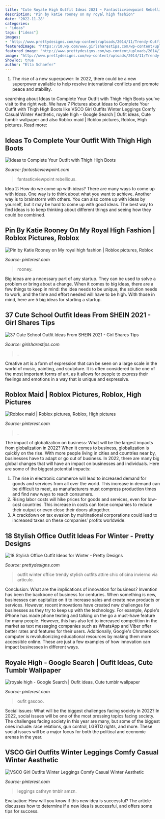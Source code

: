 ```yaml
---
title: "Cute Royale High Outfit Ideas 2021 ~ Fantasticviewpoint Rebellious"
description: "Pin by katie rooney on my royal high fashion"
date: "2022-11-28"
categories:
- "ideas"
tags: ["ideas"]
images:
- "http://www.prettydesigns.com/wp-content/uploads/2014/11/Trendy-Outfit-for-Work.jpg"
featuredImage: "https://i0.wp.com/www.girlsharestips.com/wp-content/uploads/school-outfit-ideas-from-SHEIN-37.jpg?w=500&amp;ssl=1"
featured_image: "http://www.prettydesigns.com/wp-content/uploads/2014/11/Trendy-Outfit-for-Work.jpg"
image: "http://www.prettydesigns.com/wp-content/uploads/2014/11/Trendy-Outfit-for-Work.jpg"
ShowToc: true
author: "Elta Schaefer"
---
```



1. The rise of a new superpower: In 2022, there could be a new superpower available to help resolve international conflicts and promote peace and stability.

	

		
searching about Ideas to Complete Your Outfit with Thigh High Boots you've visit to the right web. We have 7 Pictures about Ideas to Complete Your Outfit with Thigh High Boots like VSCO Girl Outfits Winter Leggings Comfy Casual Winter Aesthetic, royale high - Google Search | Oufit ideas, Cute tumblr wallpaper and also Roblox maid | Roblox pictures, Roblox, High pictures. Read more:
		
    
## Ideas To Complete Your Outfit With Thigh High Boots

<img loading=lazy src="http://www.fantasticviewpoint.com/wp-content/uploads/2013/11/haute-rebellious-boots-haute-rebellious-skirt_400.jpg" onerror="this.onerror=null;this.src='https://tse3.mm.bing.net/th?id=OIP.J9bfUFo3c0PltqYK4CNWQAHaLH&amp;pid=15.1';" alt="Ideas to Complete Your Outfit with Thigh High Boots">

_Source: fantasticviewpoint.com_

>fantasticviewpoint rebellious. 

	

Idea 2: How do we come up with ideas?
There are many ways to come up with ideas. One way is to think about what you want to achieve. Another way is to brainstorm with others. You can also come up with ideas by yourself, but it may be hard to come up with good ideas. The best way to find ideas is to keep thinking about different things and seeing how they could be combined.

    
## Pin By Katie Rooney On My Royal High Fashion | Roblox Pictures, Roblox

<img loading=lazy src="https://i.pinimg.com/736x/bf/db/63/bfdb6367444d60b90504f07a498516e0.jpg" onerror="this.onerror=null;this.src='https://tse2.mm.bing.net/th?id=OIP.nW0ioQpaqwlguVtfYU1z8AHaFj&amp;pid=15.1';" alt="Pin by Katie Rooney on My royal high fashion | Roblox pictures, Roblox">

_Source: pinterest.com_

>rooney. 

	

Big ideas are a necessary part of any startup. They can be used to solve a problem or bring about a change. When it comes to big ideas, there are a few things to keep in mind: the idea needs to be unique, the solution needs to work, and the time and effort needed will have to be high. With those in mind, here are 5 big ideas for starting a startup.

    
## 37 Cute School Outfit Ideas From SHEIN 2021 - Girl Shares Tips

<img loading=lazy src="https://i0.wp.com/www.girlsharestips.com/wp-content/uploads/school-outfit-ideas-from-SHEIN-37.jpg?w=500&amp;ssl=1" onerror="this.onerror=null;this.src='https://tse1.mm.bing.net/th?id=OIP.jIagv8-oX8w9rTuHAICjqQHaJ3&amp;pid=15.1';" alt="37 Cute School Outfit Ideas From SHEIN 2021 - Girl Shares Tips">

_Source: girlsharestips.com_

>. 

	

Creative art is a form of expression that can be seen on a large scale in the world of music, painting, and sculpture. It is often considered to be one of the most important forms of art, as it allows for people to express their feelings and emotions in a way that is unique and expressive.

    
## Roblox Maid | Roblox Pictures, Roblox, High Pictures

<img loading=lazy src="https://i.pinimg.com/736x/e3/68/92/e368922e6f3a885af7d59435b07b34e4.jpg" onerror="this.onerror=null;this.src='https://tse2.mm.bing.net/th?id=OIP.g-_T6TK8Qp5lPkWmhS413QHaHl&amp;pid=15.1';" alt="Roblox maid | Roblox pictures, Roblox, High pictures">

_Source: pinterest.com_

>. 

	

The impact of globalization on business: What will be the largest impacts from globalization in 2022?
When it comes to business, globalization is quickly on the rise. With more people living in cities and countries near by, businesses have to adapt or go out of business. In 2022, there are many big global changes that will have an impact on businesses and individuals. Here are some of the biggest potential impacts: 
1) The rise in electronic commerce will lead to increased demand for goods and services from all over the world. This increase in demand can be difficult to meet, as manufacturers must compress production times and find new ways to reach consumers. 
2) Rising labor costs will hike prices for goods and services, even for low-cost countries. This increase in costs can force companies to reduce their output or even close their doors altogether. 
3) A crackdown on tax evasion by multinational corporations could lead to increased taxes on these companies’ profits worldwide.

    
## 18 Stylish Office Outfit Ideas For Winter - Pretty Designs

<img loading=lazy src="http://www.prettydesigns.com/wp-content/uploads/2014/11/Trendy-Outfit-for-Work.jpg" onerror="this.onerror=null;this.src='https://tse4.mm.bing.net/th?id=OIP.zvcZGUSp7geJ_UaSz2x3UQHaLG&amp;pid=15.1';" alt="18 Stylish Office Outfit Ideas for Winter - Pretty Designs">

_Source: prettydesigns.com_

>outfit winter office trendy stylish outfits attire chic oficina invierno via artículo. 

	

Conclusion: What are the implications of innovation for business?
Invention has been the backbone of business for centuries. When something is new, businesses can capitalize on it to increase sales and create new products or services. However, recent innovations have created new challenges for businesses as they try to keep up with the technology. For example, Apple's iPhone has made phone texting and talking on the go a must-have feature for many people. However, this has also led to increased competition in the market as text messaging companies such as WhatsApp and Viber offer better rates and features for their users. Additionally, Google's Chromebook computer is revolutionizing educational resources by making them more accessible online. These are just a few examples of how innovation can impact businesses in different ways.

    
## Royale High - Google Search | Oufit Ideas, Cute Tumblr Wallpaper

<img loading=lazy src="https://i.pinimg.com/736x/b7/5f/f8/b75ff8a74b0b5a176cb7660f3210742a.jpg" onerror="this.onerror=null;this.src='https://tse1.mm.bing.net/th?id=OIP.IPiDZsjFHoI2m30OYY6zMAAAAA&amp;pid=15.1';" alt="royale high - Google Search | Oufit ideas, Cute tumblr wallpaper">

_Source: pinterest.com_

>oufit gascoo. 

	

Social issues: What will be the biggest challenges facing society in 2022?
In 2022, social issues will be one of the most pressing topics facing society. The challenges facing society in this year are many, but some of the biggest ones include: race relations, gun control, LGBTQ rights, and more. These social issues will be a major focus for both the political and economic arenas in the year.

    
## VSCO Girl Outfits Winter Leggings Comfy Casual Winter Aesthetic

<img loading=lazy src="https://i.pinimg.com/736x/42/d1/45/42d145a6388fa3805e9405a134d3e65a.jpg" onerror="this.onerror=null;this.src='https://tse1.mm.bing.net/th?id=OIP.cvsMp-GmDMwDt_TNmee2DQHaNd&amp;pid=15.1';" alt="VSCO Girl Outfits Winter Leggings Comfy Casual Winter Aesthetic">

_Source: pinterest.com_

>leggings cathryn tmblr amzn. 

	

Evaluation: How will you know if this new idea is successful?
The article discusses how to determine if a new idea is successful, and offers some tips for success.

